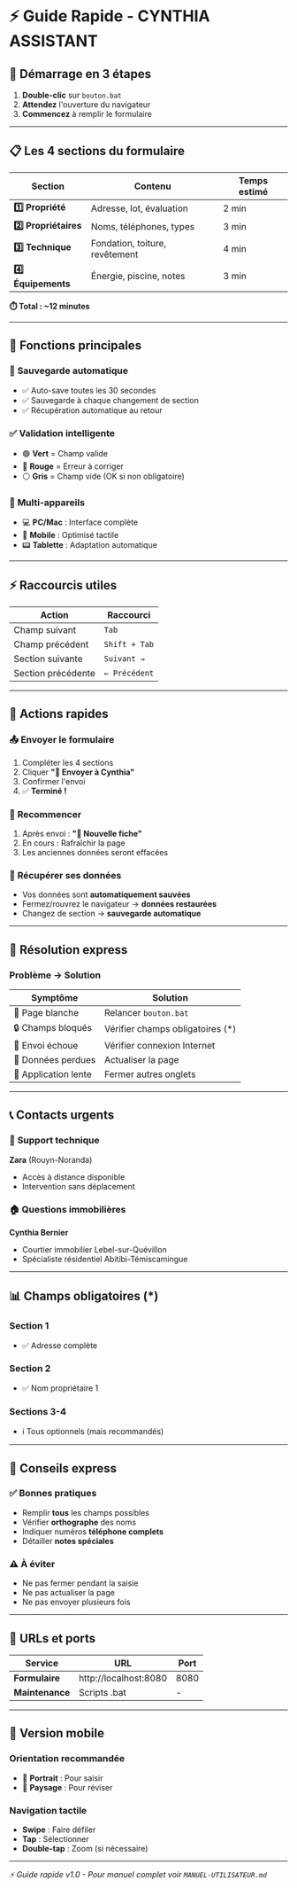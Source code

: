# ⚡ Guide Rapide - CYNTHIA ASSISTANT

## 🚀 Démarrage en 3 étapes

1. **Double-clic** sur `bouton.bat`
2. **Attendez** l'ouverture du navigateur
3. **Commencez** à remplir le formulaire

---

## 📋 Les 4 sections du formulaire

| Section | Contenu | Temps estimé |
|---------|---------|--------------|
| **1️⃣ Propriété** | Adresse, lot, évaluation | 2 min |
| **2️⃣ Propriétaires** | Noms, téléphones, types | 3 min |
| **3️⃣ Technique** | Fondation, toiture, revêtement | 4 min |
| **4️⃣ Équipements** | Énergie, piscine, notes | 3 min |

**⏱️ Total : ~12 minutes**

---

## 🎯 Fonctions principales

### 💾 **Sauvegarde automatique**
- ✅ Auto-save toutes les 30 secondes
- ✅ Sauvegarde à chaque changement de section
- ✅ Récupération automatique au retour

### ✅ **Validation intelligente**
- 🟢 **Vert** = Champ valide
- 🔴 **Rouge** = Erreur à corriger
- ⚪ **Gris** = Champ vide (OK si non obligatoire)

### 📱 **Multi-appareils**
- 💻 **PC/Mac** : Interface complète
- 📱 **Mobile** : Optimisé tactile
- 📟 **Tablette** : Adaptation automatique

---

## ⚡ Raccourcis utiles

| Action | Raccourci |
|--------|-----------|
| Champ suivant | `Tab` |
| Champ précédent | `Shift + Tab` |
| Section suivante | `Suivant →` |
| Section précédente | `← Précédent` |

---

## 🔧 Actions rapides

### 📤 **Envoyer le formulaire**
1. Compléter les 4 sections
2. Cliquer **"📧 Envoyer à Cynthia"**
3. Confirmer l'envoi
4. ✅ **Terminé !**

### 🔄 **Recommencer**
1. Après envoi : **"📝 Nouvelle fiche"**
2. En cours : Rafraîchir la page
3. Les anciennes données seront effacées

### 💾 **Récupérer ses données**
- Vos données sont **automatiquement sauvées**
- Fermez/rouvrez le navigateur → **données restaurées**
- Changez de section → **sauvegarde automatique**

---

## 🚨 Résolution express

### **Problème** → **Solution**
| Symptôme | Solution |
|----------|----------|
| 📄 Page blanche | Relancer `bouton.bat` |
| 🔒 Champs bloqués | Vérifier champs obligatoires (*) |
| 📧 Envoi échoue | Vérifier connexion Internet |
| 💾 Données perdues | Actualiser la page |
| 🐌 Application lente | Fermer autres onglets |

---

## 📞 Contacts urgents

### 🔧 **Support technique**
**Zara** (Rouyn-Noranda)
- Accès à distance disponible
- Intervention sans déplacement

### 🏠 **Questions immobilières** 
**Cynthia Bernier**
- Courtier immobilier Lebel-sur-Quévillon
- Spécialiste résidentiel Abitibi-Témiscamingue

---

## 📊 Champs obligatoires (*)

### **Section 1** 
- ✅ Adresse complète

### **Section 2**
- ✅ Nom propriétaire 1

### **Sections 3-4**
- ℹ️ Tous optionnels (mais recommandés)

---

## 🎯 Conseils express

### ✅ **Bonnes pratiques**
- Remplir **tous** les champs possibles
- Vérifier **orthographe** des noms
- Indiquer numéros **téléphone complets**
- Détailler **notes spéciales**

### ⚠️ **À éviter**
- Ne pas fermer pendant la saisie
- Ne pas actualiser la page
- Ne pas envoyer plusieurs fois

---

## 🔢 URLs et ports

| Service | URL | Port |
|---------|-----|------|
| **Formulaire** | http://localhost:8080 | 8080 |
| **Maintenance** | Scripts .bat | - |

---

## 📱 Version mobile

### **Orientation recommandée**
- 📱 **Portrait** : Pour saisir
- 📲 **Paysage** : Pour réviser

### **Navigation tactile**
- **Swipe** : Faire défiler
- **Tap** : Sélectionner
- **Double-tap** : Zoom (si nécessaire)

---

*⚡ Guide rapide v1.0 - Pour manuel complet voir `MANUEL-UTILISATEUR.md`*